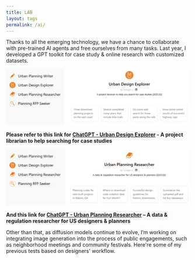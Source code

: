 ```yaml
---
title: LAB
layout: tags
permalink: /ai/
---
```


Thanks to all the emerging technology, we have a chance to collaborate with pre-trained AI agents and free ourselves from many tasks. Last year, I developed a GPT toolkit for case study & online research with customized datasets. 

![Urban Design Explorer](/assets/images/GPT-1.jpg)

**Please refer to this link for [ChatGPT - Urban Design Explorer](https://chatgpt.com/g/g-673c01f4ef208191822b7a7f702d58ba-urban-design-explorer) - A project librarian to help searching for case studies**

![Urban Planning Researcher](/assets/images/GPT-2.jpg)

**And this link for [ChatGPT - Urban Planning Researcher](https://chatgpt.com/g/g-673c068119e0819198e1edb77a6847a2-urban-planning-researcher) – A data & regulation researcher for US designers & planners**

Other than that, as diffusion models continue to evolve, I’m working on integrating image generation into the process of public engagements, such as neighborhood meetings and community festivals. Here're some of my previous tests based on designers' workflow. 
